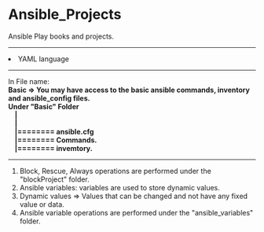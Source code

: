 # Ansible_Projects
Ansible Play books and projects.
<hr>
<li> YAML language</li>
<hr>
In File name:<br>
<b>Basic => You may have access to the basic ansible commands, inventory and ansible_config files.<br>Under "Basic" Folder<br>&#xA0;&#xA0;&#xA0;&#xA0;|<br>&#xA0;&#xA0;&#xA0;&#xA0;|<br>&#xA0;&#xA0;&#xA0;&#xA0;|======== ansible.cfg<br>&#xA0;&#xA0;&#xA0;&#xA0;|======== Commands.<br>&#xA0;&#xA0;&#xA0;&#xA0;|======== invemtory.</b>
<hr>
<ol>
<li>Block, Rescue, Always operations are performed under the "blockProject" folder.</li>
<li>Ansible variables: variables are used to store dynamic values.</li>
<li>Dynamic values =>  Values that can be changed and not have any fixed value or data.</li>
<li>Ansible variable operations are performed under the "ansible_variables" folder.</li>
</ol>
